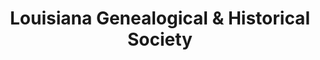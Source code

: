 ---
layout: repo
title: "Louisiana Genealogical & Historical Society"
id: 24807
permalink: repos/24807/
---